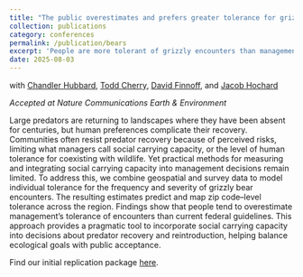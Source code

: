 ```yaml
---
title: "The public overestimates and prefers greater tolerance for grizzly bear encounters than defined by the United States management guidelines"
collection: publications
category: conferences
permalink: /publication/bears
excerpt: 'People are more tolerant of grizzly encounters than management rules, all, with significant local and regional variation. We use survey data and predictive mapping to document these misalignments between public preferences and federal risk standards.'
date: 2025-08-03
---
```


with [Chandler Hubbard](https://sites.google.com/view/chandlerhubbard), [Todd Cherry](https://tlcherry.weebly.com/), [David Finnoff](https://www.uwyo.edu/business/about-us/directory/finnoff-david.html), and [Jacob Hochard](https://www.jacobhochard.com/)

_Accepted at Nature Communications Earth & Environment_

Large predators are returning to landscapes where they have been absent for centuries, but human preferences complicate their recovery. Communities often resist predator recovery because of perceived risks, limiting what managers call social carrying capacity, or the level of human tolerance for coexisting with wildlife. Yet practical methods for measuring and integrating social carrying capacity into management decisions remain limited. To address this, we combine geospatial and survey data to model individual tolerance for the frequency and severity of grizzly bear encounters. The resulting estimates predict and map zip code–level tolerance across the region. Findings show that people tend to overestimate management’s tolerance of encounters than current federal guidelines. This approach provides a pragmatic tool to incorporate social carrying capacity into decisions about predator recovery and reintroduction, helping balance ecological goals with public acceptance.

Find our initial replication package [here](https://github.com/fletcherian/grizzly-risk).
